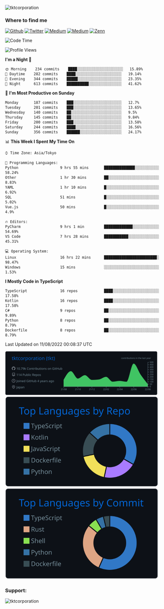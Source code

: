 <p align="left"> <img src="https://komarev.com/ghpvc/?username=tktcorporation&label=Profile%20views&color=0e75b6&style=flat" alt="tktcorporation" /> </p>

<h3>Where to find me</h3>
<p>
<a href="https://github.com/tktcorporation" target="_blank"><img alt="Github" src="https://img.shields.io/badge/GitHub-%2312100E.svg?&style=for-the-badge&logo=Github&logoColor=white" /></a>
<a href="https://twitter.com/tktcorporation" target="_blank"><img alt="Twitter" src="https://img.shields.io/badge/twitter-%231DA1F2.svg?&style=for-the-badge&logo=twitter&logoColor=white" /></a>
<a href="https://www.linkedin.com/in/tktcorporation" target="_blank"><img alt="Medium" src="https://img.shields.io/badge/linkdin-0a66c2.svg?&style=for-the-badge&logo=linkedin&logoColor=white" /></a>
<a href="https://qiita.com/tktcorporation" target="_blank"><img alt="Medium" src="https://img.shields.io/badge/qiita-55C500.svg?&style=for-the-badge&logo=qiita&logoColor=white" /></a>
<a href="https://zenn.dev/tktcorporation" target="_blank"><img alt="Zenn" src="https://img.shields.io/badge/Zenn-3EA8FF.svg?&style=for-the-badge&logo=Zenn&logoColor=white" /></a>
</p>
  
<!--START_SECTION:waka-->
![Code Time](http://img.shields.io/badge/Code%20Time-0%20secs-blue)

![Profile Views](http://img.shields.io/badge/Profile%20Views-3-blue)

**I'm a Night 🦉** 

```text
🌞 Morning    234 commits    ████░░░░░░░░░░░░░░░░░░░░░   15.89% 
🌆 Daytime    282 commits    ████░░░░░░░░░░░░░░░░░░░░░   19.14% 
🌃 Evening    344 commits    █████░░░░░░░░░░░░░░░░░░░░   23.35% 
🌙 Night      613 commits    ██████████░░░░░░░░░░░░░░░   41.62%

```
📅 **I'm Most Productive on Sunday** 

```text
Monday       187 commits    ███░░░░░░░░░░░░░░░░░░░░░░   12.7% 
Tuesday      201 commits    ███░░░░░░░░░░░░░░░░░░░░░░   13.65% 
Wednesday    140 commits    ██░░░░░░░░░░░░░░░░░░░░░░░   9.5% 
Thursday     145 commits    ██░░░░░░░░░░░░░░░░░░░░░░░   9.84% 
Friday       200 commits    ███░░░░░░░░░░░░░░░░░░░░░░   13.58% 
Saturday     244 commits    ████░░░░░░░░░░░░░░░░░░░░░   16.56% 
Sunday       356 commits    ██████░░░░░░░░░░░░░░░░░░░   24.17%

```


📊 **This Week I Spent My Time On** 

```text
⌚︎ Time Zone: Asia/Tokyo

💬 Programming Languages: 
Python                   9 hrs 55 mins       ██████████████░░░░░░░░░░░   58.24% 
Other                    1 hr 30 mins        ██░░░░░░░░░░░░░░░░░░░░░░░   8.83% 
YAML                     1 hr 10 mins        █░░░░░░░░░░░░░░░░░░░░░░░░   6.92% 
SQL                      51 mins             █░░░░░░░░░░░░░░░░░░░░░░░░   5.02% 
Vue.js                   50 mins             █░░░░░░░░░░░░░░░░░░░░░░░░   4.9%

🔥 Editors: 
PyCharm                  9 hrs 1 min         █████████████░░░░░░░░░░░░   54.69% 
VS Code                  7 hrs 28 mins       ███████████░░░░░░░░░░░░░░   45.31%

💻 Operating System: 
Linux                    16 hrs 22 mins      ████████████████████████░   98.47% 
Windows                  15 mins             ░░░░░░░░░░░░░░░░░░░░░░░░░   1.53%

```

**I Mostly Code in TypeScript** 

```text
TypeScript               16 repos            ████░░░░░░░░░░░░░░░░░░░░░   17.58% 
Kotlin                   16 repos            ████░░░░░░░░░░░░░░░░░░░░░   17.58% 
C#                       9 repos             ██░░░░░░░░░░░░░░░░░░░░░░░   9.89% 
Python                   8 repos             ██░░░░░░░░░░░░░░░░░░░░░░░   8.79% 
Dockerfile               8 repos             ██░░░░░░░░░░░░░░░░░░░░░░░   8.79%

```



 Last Updated on 11/08/2022 00:08:37 UTC
<!--END_SECTION:waka-->

[![](https://raw.githubusercontent.com/tktcorporation/tktcorporation/master/profile-summary-card-output/github_dark/0-profile-details.svg)](https://github.com/vn7n24fzkq/github-profile-summary-cards)
[![](https://raw.githubusercontent.com/tktcorporation/tktcorporation/master/profile-summary-card-output/github_dark/1-repos-per-language.svg)](https://github.com/vn7n24fzkq/github-profile-summary-cards) [![](https://raw.githubusercontent.com/tktcorporation/tktcorporation/master/profile-summary-card-output/github_dark/2-most-commit-language.svg)](https://github.com/vn7n24fzkq/github-profile-summary-cards)

<h3 align="left">Support:</h3>
<p><a href="https://www.buymeacoffee.com/tktcorporation"> <img align="left" src="https://cdn.buymeacoffee.com/buttons/v2/default-yellow.png" height="50" width="210" alt="tktcorporation" /></a></p><br><br>
